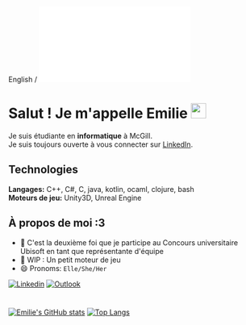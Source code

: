 English / ![Français](Readme.md)

# Salut ! Je m'appelle Emilie <img src="https://raw.githubusercontent.com/MartinHeinz/MartinHeinz/master/wave.gif" width="30px">

Je suis étudiante en **informatique** à McGill. <br>
Je suis toujours ouverte à vous connecter sur [LinkedIn](https://www.linkedin.com/in/emilie-h-c/).

## Technologies
**Langages:**  C++, C#, C, java, kotlin, ocaml, clojure, bash<br>
**Moteurs de jeu:** Unity3D, Unreal Engine<br>

## À propos de moi :3
- 🌱 C'est la deuxième foi que je participe au Concours universitaire Ubisoft en tant que représentante d'équipe
- 🤖 WIP : Un petit moteur de jeu
- 😄 Pronoms: `Elle/She/Her`


[![Linkedin](https://img.shields.io/badge/-LinkedIn-blue?style=flat&logo=Linkedin&logoColor=white&link=https://www.linkedin.com/in/emilie-h-c/)](https://www.linkedin.com/in/emilie-h-c/)
[![Outlook](https://img.shields.io/badge/-Courriel-84D7FF?style=flat&logo=Microsoft-Outlook&logoColor=white&link=mailto:emilie.hongjun.chen@mail.mcgill.ca)](mailto:emilie.hongjun.chen@mail.mcgill.ca)
# 
[![Emilie's GitHub stats](https://github-readme-stats.vercel.app/api?username=emiliehc&count_private=true&show_icons=true&theme=algolia)](https://github.com/anuraghazra/github-readme-stats)
[![Top Langs](https://github-readme-stats.vercel.app/api/top-langs/?username=emiliehc&count_private=false&show_icons=true&layout=compact&theme=algolia&langs_count=14)](https://github.com/anuraghazra/github-readme-stats)
